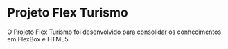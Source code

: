 # Projeto Flex Turismo

O Projeto Flex Turismo foi desenvolvido para consolidar os conhecimentos em FlexBox e HTML5.
